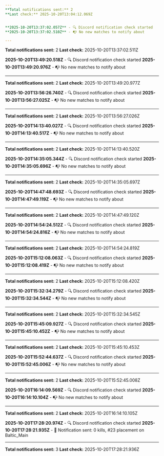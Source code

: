 ```yaml
---
**Total notifications sent:** 2
**Last check:** 2025-10-20T13:04:12.069Z


**2025-10-20T13:37:02.057Z** - 🔍 Discord notification check started
**2025-10-20T13:37:02.510Z** - 📭 No new matches to notify about

---
```

**Total notifications sent:** 2
**Last check:** 2025-10-20T13:37:02.511Z


**2025-10-20T13:49:20.518Z** - 🔍 Discord notification check started
**2025-10-20T13:49:20.976Z** - 📭 No new matches to notify about

---
**Total notifications sent:** 2
**Last check:** 2025-10-20T13:49:20.977Z


**2025-10-20T13:56:26.740Z** - 🔍 Discord notification check started
**2025-10-20T13:56:27.025Z** - 📭 No new matches to notify about

---
**Total notifications sent:** 2
**Last check:** 2025-10-20T13:56:27.026Z


**2025-10-20T14:13:40.027Z** - 🔍 Discord notification check started
**2025-10-20T14:13:40.517Z** - 📭 No new matches to notify about

---
**Total notifications sent:** 2
**Last check:** 2025-10-20T14:13:40.520Z


**2025-10-20T14:35:05.344Z** - 🔍 Discord notification check started
**2025-10-20T14:35:05.696Z** - 📭 No new matches to notify about

---
**Total notifications sent:** 2
**Last check:** 2025-10-20T14:35:05.697Z


**2025-10-20T14:47:48.693Z** - 🔍 Discord notification check started
**2025-10-20T14:47:49.119Z** - 📭 No new matches to notify about

---
**Total notifications sent:** 2
**Last check:** 2025-10-20T14:47:49.120Z


**2025-10-20T14:54:24.512Z** - 🔍 Discord notification check started
**2025-10-20T14:54:24.816Z** - 📭 No new matches to notify about

---
**Total notifications sent:** 2
**Last check:** 2025-10-20T14:54:24.819Z


**2025-10-20T15:12:08.063Z** - 🔍 Discord notification check started
**2025-10-20T15:12:08.419Z** - 📭 No new matches to notify about

---
**Total notifications sent:** 2
**Last check:** 2025-10-20T15:12:08.420Z


**2025-10-20T15:32:34.279Z** - 🔍 Discord notification check started
**2025-10-20T15:32:34.544Z** - 📭 No new matches to notify about

---
**Total notifications sent:** 2
**Last check:** 2025-10-20T15:32:34.545Z


**2025-10-20T15:45:09.927Z** - 🔍 Discord notification check started
**2025-10-20T15:45:10.452Z** - 📭 No new matches to notify about

---
**Total notifications sent:** 2
**Last check:** 2025-10-20T15:45:10.453Z


**2025-10-20T15:52:44.637Z** - 🔍 Discord notification check started
**2025-10-20T15:52:45.006Z** - 📭 No new matches to notify about

---
**Total notifications sent:** 2
**Last check:** 2025-10-20T15:52:45.008Z


**2025-10-20T16:14:09.569Z** - 🔍 Discord notification check started
**2025-10-20T16:14:10.104Z** - 📭 No new matches to notify about

---
**Total notifications sent:** 2
**Last check:** 2025-10-20T16:14:10.105Z


**2025-10-20T17:28:20.974Z** - 🔍 Discord notification check started
**2025-10-20T17:28:21.935Z** - 🔔 Notification sent: 0 kills, #23 placement on Baltic_Main

---
**Total notifications sent:** 3
**Last check:** 2025-10-20T17:28:21.936Z
